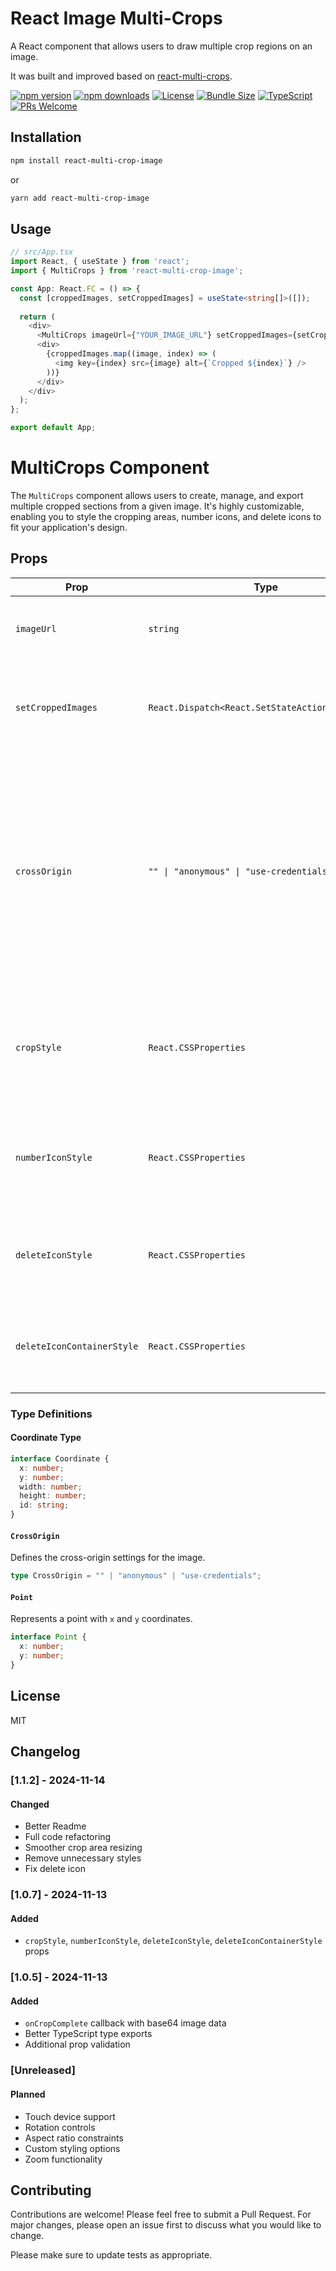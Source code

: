 # React Image Multi-Crops

A React component that allows users to draw multiple crop regions on an image.

It was built and improved based on [react-multi-crops](https://github.com/beizhedenglong/react-multi-crops).

[![npm version](https://img.shields.io/npm/v/react-multi-crop-image.svg)](https://www.npmjs.com/package/react-multi-crop-image)
[![npm downloads](https://img.shields.io/npm/dm/react-multi-crop-image.svg)](https://www.npmjs.com/package/react-multi-crop-image)
[![License](https://img.shields.io/npm/l/react-multi-crop-image.svg)](https://github.com/yourusername/react-multi-crop-image/blob/main/LICENSE)
[![Bundle Size](https://img.shields.io/bundlephobia/minzip/react-multi-crop-image)](https://bundlephobia.com/package/react-multi-crop-image)
[![TypeScript](https://img.shields.io/badge/TypeScript-Ready-blue.svg)](https://www.typescriptlang.org/)
[![PRs Welcome](https://img.shields.io/badge/PRs-welcome-brightgreen.svg)](https://github.com/ddx-510/react-multi-crop-image/pulls)


## Installation

```bash
npm install react-multi-crop-image
```

or

```bash
yarn add react-multi-crop-image
```

## Usage

```ts
// src/App.tsx
import React, { useState } from 'react';
import { MultiCrops } from 'react-multi-crop-image';

const App: React.FC = () => {
  const [croppedImages, setCroppedImages] = useState<string[]>([]);
  
  return (
    <div>
      <MultiCrops imageUrl={"YOUR_IMAGE_URL"} setCroppedImages={setCroppedImages} crossOrigin="anonymous" />
      <div>
        {croppedImages.map((image, index) => (
          <img key={index} src={image} alt={`Cropped ${index}`} />
        ))}
      </div>
    </div>
  );
};

export default App;
```


# MultiCrops Component

The `MultiCrops` component allows users to create, manage, and export multiple cropped sections from a given image. It's highly customizable, enabling you to style the cropping areas, number icons, and delete icons to fit your application's design.

## Props

| Prop                      | Type                                                                                | Required | Description                                                                                                                                                             |
| ------------------------- | ----------------------------------------------------------------------------------- | -------- | ----------------------------------------------------------------------------------------------------------------------------------------------------------------------- |
| `imageUrl`                | `string`                                                                            | Yes      | The URL of the image to be displayed and cropped.                                                                                                                       |
| `setCroppedImages`        | `React.Dispatch<React.SetStateAction<string[]>>`                                   | Yes      | A state setter function to store the data URLs of the cropped images.                                                                                                   |
| `crossOrigin`             | `"" \| "anonymous" \| "use-credentials"`                                           | Yes      | Specifies the cross-origin behavior of the image. Use `""` for no cross-origin, `"anonymous"` for CORS-enabled images without credentials, or `"use-credentials"` for CORS with credentials. |
| `cropStyle`               | `React.CSSProperties`                                                               | No       | Custom styles to apply to each cropping area. Overrides the default crop styles.                                                                                         |
| `numberIconStyle`         | `React.CSSProperties`                                                               | No       | Custom styles for the number icons displayed within each cropping area.                                                                                                 |
| `deleteIconStyle`         | `React.CSSProperties`                                                               | No       | Custom styles for the delete icons used to remove cropping areas.                                                                                                       |
| `deleteIconContainerStyle`| `React.CSSProperties`                                                               | No       | Custom styles for the container wrapping the delete icons.                                                                                                              |

### Type Definitions

#### Coordinate Type

```ts
interface Coordinate {
  x: number;
  y: number;
  width: number;
  height: number;
  id: string;
}
```

#### `CrossOrigin`

Defines the cross-origin settings for the image.

```ts
type CrossOrigin = "" | "anonymous" | "use-credentials";
```

#### `Point`

Represents a point with `x` and `y` coordinates.

```ts
interface Point {
  x: number;
  y: number;
}
```

## License

MIT


## Changelog

### [1.1.2] - 2024-11-14

#### Changed
- Better Readme
- Full code refactoring
- Smoother crop area resizing
- Remove unnecessary styles
- Fix delete icon

### [1.0.7] - 2024-11-13

#### Added
- `cropStyle`, `numberIconStyle`, `deleteIconStyle`, `deleteIconContainerStyle` props

### [1.0.5] - 2024-11-13

#### Added
- `onCropComplete` callback with base64 image data
- Better TypeScript type exports
- Additional prop validation

### [Unreleased]
#### Planned
- Touch device support
- Rotation controls
- Aspect ratio constraints
- Custom styling options
- Zoom functionality

## Contributing

Contributions are welcome! Please feel free to submit a Pull Request. For major changes, please open an issue first to discuss what you would like to change.

Please make sure to update tests as appropriate.
